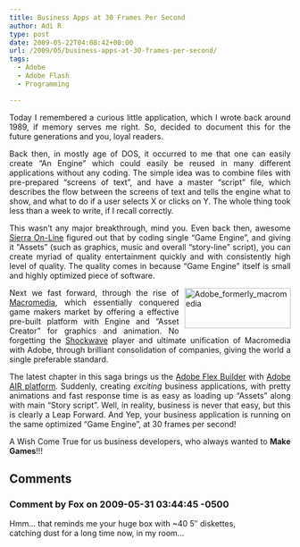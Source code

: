 ```yaml
---
title: Business Apps at 30 Frames Per Second
author: Adi R
type: post
date: 2009-05-22T04:08:42+00:00
url: /2009/05/business-apps-at-30-frames-per-second/
tags:
  - Adobe
  - Adobe Flash
  - Programming

---
```

<p align="justify">
  Today I remembered a curious little application, which I wrote back around 1989, if memory serves me right. So, decided to document this for the future generations and you, loyal readers.
</p>

<p align="justify">
  Back then, in mostly age of DOS, it occurred to me that one can easily create “An Engine” which could easily be reused in many different applications without any coding. The simple idea was to combine files with pre-prepared “screens of text”, and have a master “script” file, which describes the flow between the screens of text and tells the engine what to show, and what to do if a user selects X or clicks on Y. The whole thing took less than a week to write, if I recall correctly.
</p>

<p align="justify">
  This wasn’t any major breakthrough, mind you. Even back then, awesome <a href="http://en.wikipedia.org/wiki/Sierra_Entertainment" target="_blank">Sierra On-Line</a> figured out that by coding single “Game Engine”, and giving it "Assets” (such as graphics, music and overall “story-line” script), you can create myriad of quality entertainment quickly and with consistently high level of quality. The quality comes in because “Game Engine” itself is small and highly optimized piece of software.
</p>

<p align="justify">
  <img style="border-bottom: 0px; border-left: 0px; margin: 0px 0px 0px 10px; display: inline; border-top: 0px; border-right: 0px" title="Adobe_formerly_macromedia" border="0" alt="Adobe_formerly_macromedia" align="right" src="/uploads/2009/05/adobe-formerly-macromedia.png?resize=190%2C72" width="190" height="72" data-recalc-dims="1" />Next we fast forward, through the rise of <a href="http://en.wikipedia.org/wiki/Macromedia" target="_blank">Macromedia</a>, which essentially conquered game makers market by offering a effective pre-built platform with Engine and “Asset Creator” for graphics and animation. No forgetting the <a href="http://en.wikipedia.org/wiki/Adobe_Shockwave" target="_blank">Shockwave</a> player and ultimate unification of Macromedia with Adobe, through brilliant consolidation of companies, giving the world a single preferable standard.
</p>

<p align="justify">
  The latest chapter in this saga brings us the <a href="http://www.adobe.com/products/flex/" target="_blank">Adobe Flex Builder</a> with <a href="http://www.adobe.com/products/air/" target="_blank">Adobe AIR platform</a>. Suddenly, creating <em>exciting</em> business applications, with pretty animations and fast response time is as easy as loading up “Assets” along with main “Story script”. Well, in reality, business is never that easy, but this is clearly a Leap Forward. And Yep, your business application is running on the same optimized “Game Engine”, at 30 frames per second!
</p>

<p align="justify">
  A Wish Come True for us business developers, who always wanted to <strong>Make Games</strong>!!!
</p>

## Comments

### Comment by Fox on 2009-05-31 03:44:45 -0500
Hmm&#8230; that reminds me your huge box with ~40 5&#8243; diskettes,  
catching dust for a long time now, in my room&#8230;